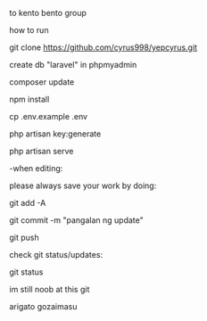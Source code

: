 to kento bento group

how to run

git clone https://github.com/cyrus998/yepcyrus.git

create db "laravel" in phpmyadmin

composer update

npm install 

cp .env.example .env

php artisan key:generate

php artisan serve	


-when editing:

please always save your work by doing:

git add -A

git commit -m "pangalan ng update"

git push



check git status/updates:

git status

im still noob at this git

arigato gozaimasu
